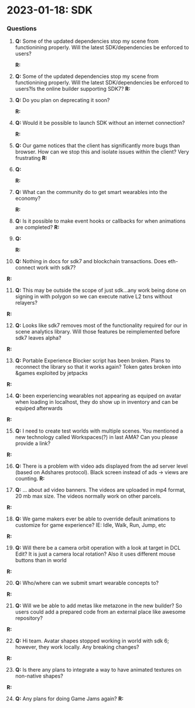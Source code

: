 # 2023-01-18: SDK

### Questions


1. **Q:** Some of the updated dependencies stop my scene from functionining properly. Will the latest SDK/dependencies be enforced to users? 

   **R:** 

2. **Q:** Some of the updated dependencies stop my scene from functionining properly. Will the latest SDK/dependencies be enforced to users?Is the online builder supporting SDK7? 
   **R:** 

3. **Q:** Do you plan on deprecating it soon?

   **R:** 

4. **Q:** Would it be possible to launch SDK without an internet connection?

   **R:** 

5. **Q:** Our game notices that the client has significantly more bugs than browser. How can we stop this and isolate issues within the client? Very frustrating
   **R:** 

6. **Q:** 

   **R:** 

7. **Q:** What can the community do to get smart wearables into the economy?  

   **R:** 

8. **Q:** Is it possible to make event hooks or callbacks for when animations are completed?
   **R:** 

9. **Q:** 

   **R:** 

10. **Q:** Nothing in docs for sdk7 and blockchain transactions. Does eth-connect work with sdk7? 

   **R:** 

11. **Q:** This may be outside the scope of just sdk…any work being done on signing in with polygon so we can execute native L2 txns without relayers?  

   **R:** 

12. **Q:** Looks like sdk7 removes most of the functionality required for our in scene analytics library. Will those features be reimplemented before sdk7 leaves alpha? 

   **R:** 

13. **Q:** Portable Experience Blocker script has been broken. Plans to reconnect the library so that it works again? Token gates broken into &games exploited by jetpacks 

   **R:** 

14. **Q:** been experiencing wearables not appearing as equiped on avatar when loading in localhost, they do show up in inventory and can be equiped afterwards 

   **R:** 

15. **Q:** I need to create test worlds with multiple scenes. You mentioned a new technology called Workspaces(?) in last AMA? Can you please provide a link? 

   **R:** 

16. **Q:** There is a problem with video ads displayed from the ad server level (based on Adshares protocol). Black screen instead of ads -> views are counting.
   **R:** 

17. **Q:** ... about ad video banners. The videos are uploaded in mp4 format, 20 mb max size. The videos normally work on other parcels.

   **R:** 

18. **Q:** We game makers ever be able to override default animations to customize for game experience? IE: Idle, Walk, Run, Jump, etc 

   **R:** 

19. **Q:** Will there be a camera orbit operation with a look at target in DCL Edit? It is just a camera local rotation? Also it uses different mouse buttons than in world 

   **R:** 

20. **Q:** Who/where can we submit smart wearable concepts to? 

   **R:** 

21. **Q:** Will we be able to add metas like metazone in the new builder? So users could add a prepared code from an external place like awesome repository?  

   **R:** 

22. **Q:** Hi team. Avatar shapes stopped working in world with sdk 6; however, they work locally. Any breaking changes? 

   **R:** 

23. **Q:** Is there any plans to integrate a way to have animated textures on non-native shapes? 

   **R:** 

24. **Q:** Any plans for doing Game Jams again?
   **R:** 
